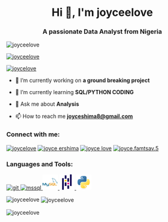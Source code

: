 <h1 align="center">Hi 👋, I'm joyceelove</h1>
<h3 align="center">A passionate Data Analyst from Nigeria</h3>

<p align="left"> <img src="https://komarev.com/ghpvc/?username=joyceelove&label=Profile%20views&color=0e75b6&style=flat" alt="joyceelove" /> </p>

<p align="left"> <a href="https://github.com/ryo-ma/github-profile-trophy"><img src="https://github-profile-trophy.vercel.app/?username=joyceelove" alt="joyceelove" /></a> </p>

<p align="left"> <a href="https://twitter.com/joycelove" target="blank"><img src="https://img.shields.io/twitter/follow/joycelove?logo=twitter&style=for-the-badge" alt="joycelove" /></a> </p>

- 🔭 I’m currently working on **a ground breaking project**

- 🌱 I’m currently learning **SQL/PYTHON CODING**

- 💬 Ask me about **Analysis**

- 📫 How to reach me **joyceshima8@gmail.com**

<h3 align="left">Connect with me:</h3>
<p align="left">
<a href="https://twitter.com/joycelove" target="blank"><img align="center" src="https://raw.githubusercontent.com/rahuldkjain/github-profile-readme-generator/master/src/images/icons/Social/twitter.svg" alt="joycelove" height="30" width="40" /></a>
<a href="https://linkedin.com/in/joyce ershima" target="blank"><img align="center" src="https://raw.githubusercontent.com/rahuldkjain/github-profile-readme-generator/master/src/images/icons/Social/linked-in-alt.svg" alt="joyce ershima" height="30" width="40" /></a>
<a href="https://fb.com/joyce love" target="blank"><img align="center" src="https://raw.githubusercontent.com/rahuldkjain/github-profile-readme-generator/master/src/images/icons/Social/facebook.svg" alt="joyce love" height="30" width="40" /></a>
<a href="https://instagram.com/joyce.famtsav.5" target="blank"><img align="center" src="https://raw.githubusercontent.com/rahuldkjain/github-profile-readme-generator/master/src/images/icons/Social/instagram.svg" alt="joyce.famtsav.5" height="30" width="40" /></a>
</p>

<h3 align="left">Languages and Tools:</h3>
<p align="left"> <a href="https://git-scm.com/" target="_blank" rel="noreferrer"> <img src="https://www.vectorlogo.zone/logos/git-scm/git-scm-icon.svg" alt="git" width="40" height="40"/> </a> <a href="https://www.microsoft.com/en-us/sql-server" target="_blank" rel="noreferrer"> <img src="https://www.svgrepo.com/show/303229/microsoft-sql-server-logo.svg" alt="mssql" width="40" height="40"/> </a> <a href="https://www.mysql.com/" target="_blank" rel="noreferrer"> <img src="https://raw.githubusercontent.com/devicons/devicon/master/icons/mysql/mysql-original-wordmark.svg" alt="mysql" width="40" height="40"/> </a> <a href="https://pandas.pydata.org/" target="_blank" rel="noreferrer"> <img src="https://raw.githubusercontent.com/devicons/devicon/2ae2a900d2f041da66e950e4d48052658d850630/icons/pandas/pandas-original.svg" alt="pandas" width="40" height="40"/> </a> <a href="https://www.python.org" target="_blank" rel="noreferrer"> <img src="https://raw.githubusercontent.com/devicons/devicon/master/icons/python/python-original.svg" alt="python" width="40" height="40"/> </a> </p>

<p><img align="left" src="https://github-readme-stats.vercel.app/api/top-langs?username=joyceelove&show_icons=true&locale=en&layout=compact" alt="joyceelove" /></p>

<p>&nbsp;<img align="center" src="https://github-readme-stats.vercel.app/api?username=joyceelove&show_icons=true&locale=en" alt="joyceelove" /></p>

<p><img align="center" src="https://github-readme-streak-stats.herokuapp.com/?user=joyceelove&" alt="joyceelove" /></p>
